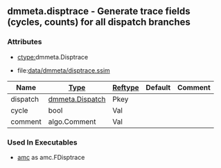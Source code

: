 ## dmmeta.disptrace - Generate trace fields (cycles, counts) for all dispatch branches


### Attributes
<a href="#attributes"></a>
* [ctype:](/txt/ssimdb/dmmeta/ctype.md)dmmeta.Disptrace

* file:[data/dmmeta/disptrace.ssim](/data/dmmeta/disptrace.ssim)

|Name|[Type](/txt/ssimdb/dmmeta/ctype.md)|[Reftype](/txt/ssimdb/dmmeta/reftype.md)|Default|Comment|
|---|---|---|---|---|
|dispatch|[dmmeta.Dispatch](/txt/ssimdb/dmmeta/dispatch.md)|Pkey|
|cycle|bool|Val|
|comment|algo.Comment|Val|

### Used In Executables
<a href="#used-in-executables"></a>
* [amc](/txt/exe/amc/README.md) as amc.FDisptrace

